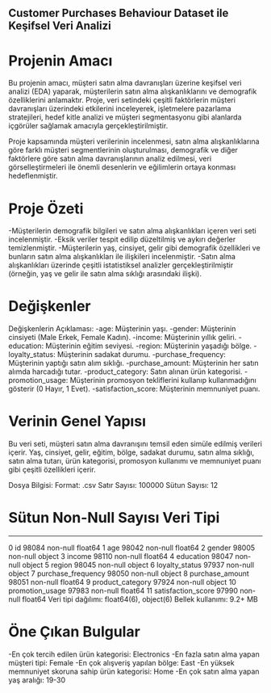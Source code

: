## Customer Purchases Behaviour Dataset ile Keşifsel Veri Analizi

# Projenin Amacı
Bu projenin amacı, müşteri satın alma davranışları üzerine keşifsel veri analizi (EDA) yaparak, müşterilerin satın alma alışkanlıklarını ve demografik özelliklerini anlamaktır. Proje, veri setindeki çeşitli faktörlerin müşteri davranışları üzerindeki etkilerini inceleyerek, işletmelere pazarlama stratejileri, hedef kitle analizi ve müşteri segmentasyonu gibi alanlarda içgörüler sağlamak amacıyla gerçekleştirilmiştir.

Proje kapsamında müşteri verilerinin incelenmesi, satın alma alışkanlıklarına göre farklı müşteri segmentlerinin oluşturulması, demografik ve diğer faktörlere göre satın alma davranışlarının analiz edilmesi, veri görselleştirmeleri ile önemli desenlerin ve eğilimlerin ortaya konması hedeflenmiştir.

# Proje Özeti
-Müşterilerin demografik bilgileri ve satın alma alışkanlıkları içeren veri seti incelenmiştir.
-Eksik veriler tespit edilip düzeltilmiş ve aykırı değerler temizlenmiştir.
-Müşterilerin yaş, cinsiyet, gelir gibi demografik özellikleri ve bunların satın alma alışkanlıkları ile ilişkileri incelenmiştir.
-Satın alma alışkanlıkları üzerinde çeşitli istatistiksel analizler gerçekleştirilmiştir (örneğin, yaş ve gelir ile satın alma sıklığı arasındaki ilişki).

# Değişkenler
Değişkenlerin Açıklaması:
-age: Müşterinin yaşı.
-gender: Müşterinin cinsiyeti (Male Erkek, Female Kadın).
-income: Müşterinin yıllık geliri.
-education: Müşterinin eğitim seviyesi.
-region: Müşterinin yaşadığı bölge.
-loyalty_status: Müşterinin sadakat durumu.
-purchase_frequency: Müşterinin yaptığı satın alım sıklığı.
-purchase_amount: Müşterinin her satın alımda harcadığı tutar.
-product_category: Satın alınan ürün kategorisi.
-promotion_usage: Müşterinin promosyon tekliflerini kullanıp kullanmadığını gösterir (0 Hayır, 1 Evet).
-satisfaction_score: Müşterinin memnuniyet puanı.

# Verinin Genel Yapısı
Bu veri seti, müşteri satın alma davranışını temsil eden simüle edilmiş verileri içerir. Yaş, cinsiyet, gelir, eğitim, bölge, sadakat durumu, satın alma sıklığı, satın alma tutarı, ürün kategorisi, promosyon kullanımı ve memnuniyet puanı gibi çeşitli özellikleri içerir.

Dosya Bilgisi: 
Format: .csv
Satır Sayısı: 100000
Sütun Sayısı: 12 

#   Sütun               Non-Null Sayısı  Veri Tipi  
---  ------              --------------  -----  
 0   id                  98084 non-null  float64
 1   age                 98042 non-null  float64
 2   gender              98005 non-null  object 
 3   income              98110 non-null  float64
 4   education           98047 non-null  object 
 5   region              98045 non-null  object 
 6   loyalty_status      97937 non-null  object 
 7   purchase_frequency  98050 non-null  object 
 8   purchase_amount     98051 non-null  float64
 9   product_category    97924 non-null  object 
 10  promotion_usage     97983 non-null  float64
 11  satisfaction_score  97990 non-null  float64
Veri tipi dağılımı: float64(6), object(6)
Bellek kullanımı: 9.2+ MB

# Öne Çıkan Bulgular
-En çok tercih edilen ürün kategorisi: Electronics
-En fazla satın alma yapan müşteri tipi: Female
-En çok alışveriş yapılan bölge: East 
-En yüksek memnuniyet skoruna sahip ürün kategorisi: Home
-En çok satın alma yapan yaş aralığı: 19-30


